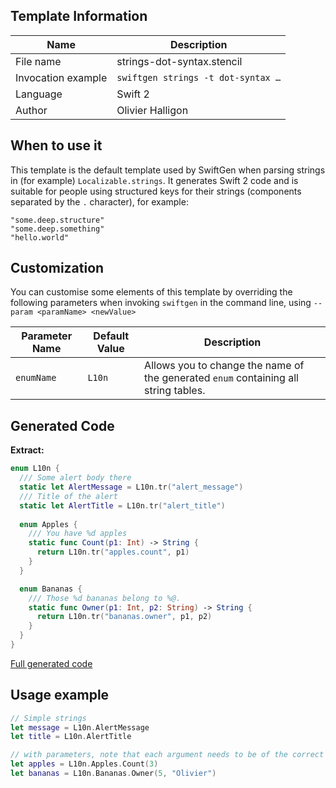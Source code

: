 ## Template Information

| Name      | Description       |
| --------- | ----------------- |
| File name | strings-dot-syntax.stencil |
| Invocation example | `swiftgen strings -t dot-syntax …` |
| Language | Swift 2 |
| Author | Olivier Halligon |

## When to use it

This template is the default template used by SwiftGen when parsing strings in (for example) `Localizable.strings`.
It generates Swift 2 code and is suitable for people using structured keys for their strings (components separated by the `.` character), for example:

```
"some.deep.structure"
"some.deep.something"
"hello.world"
```

## Customization

You can customise some elements of this template by overriding the following parameters when invoking `swiftgen` in the command line, using `--param <paramName> <newValue>`

| Parameter Name | Default Value | Description |
| -------------- | ------------- | ----------- |
| `enumName` | `L10n` | Allows you to change the name of the generated `enum` containing all string tables. |

## Generated Code

**Extract:**

```swift
enum L10n {
  /// Some alert body there
  static let AlertMessage = L10n.tr("alert_message")
  /// Title of the alert
  static let AlertTitle = L10n.tr("alert_title")
  
  enum Apples {
    /// You have %d apples
    static func Count(p1: Int) -> String {
      return L10n.tr("apples.count", p1)
    }
  }

  enum Bananas {
    /// Those %d bananas belong to %@.
    static func Owner(p1: Int, p2: String) -> String {
      return L10n.tr("bananas.owner", p1, p2)
    }
  }
}
```

[Full generated code](https://github.com/SwiftGen/templates/blob/master/Tests/Expected/Strings/dot-syntax-context-defaults.swift)

## Usage example

```swift
// Simple strings
let message = L10n.AlertMessage
let title = L10n.AlertTitle

// with parameters, note that each argument needs to be of the correct type
let apples = L10n.Apples.Count(3)
let bananas = L10n.Bananas.Owner(5, "Olivier")
```
